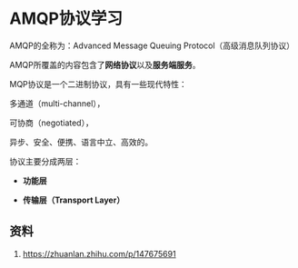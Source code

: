 # AMQP协议学习

AMQP的全称为：Advanced Message Queuing Protocol（高级消息队列协议）

AMQP所覆盖的内容包含了**网络协议**以及**服务端服务**。

MQP协议是一个二进制协议，具有一些现代特性：

多通道（multi-channel），

可协商（negotiated），

异步、安全、便携、语言中立、高效的。

协议主要分成两层：

- ******功能层******

  

- **传输层（Transport Layer）**



## 资料

1. https://zhuanlan.zhihu.com/p/147675691